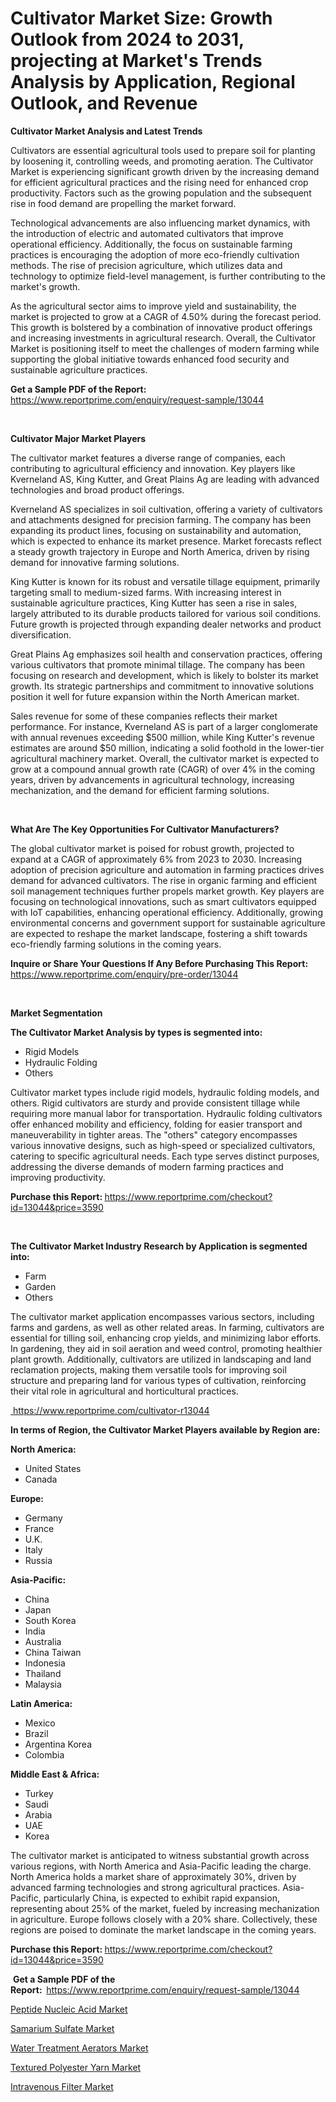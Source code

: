 <p><h1>Cultivator Market Size: Growth Outlook from 2024 to 2031, projecting at Market's Trends Analysis by Application, Regional Outlook, and Revenue</h1></p><p><strong>Cultivator Market Analysis and Latest Trends</strong></p>
<p><p>Cultivators are essential agricultural tools used to prepare soil for planting by loosening it, controlling weeds, and promoting aeration. The Cultivator Market is experiencing significant growth driven by the increasing demand for efficient agricultural practices and the rising need for enhanced crop productivity. Factors such as the growing population and the subsequent rise in food demand are propelling the market forward. </p><p>Technological advancements are also influencing market dynamics, with the introduction of electric and automated cultivators that improve operational efficiency. Additionally, the focus on sustainable farming practices is encouraging the adoption of more eco-friendly cultivation methods. The rise of precision agriculture, which utilizes data and technology to optimize field-level management, is further contributing to the market's growth.</p><p>As the agricultural sector aims to improve yield and sustainability, the market is projected to grow at a CAGR of 4.50% during the forecast period. This growth is bolstered by a combination of innovative product offerings and increasing investments in agricultural research. Overall, the Cultivator Market is positioning itself to meet the challenges of modern farming while supporting the global initiative towards enhanced food security and sustainable agriculture practices.</p></p>
<p><strong>Get a Sample PDF of the Report:&nbsp;</strong> <a href="https://www.reportprime.com/enquiry/request-sample/13044?utm_campaign=1464&utm_medium=2&utm_source=Github&utm_content=ia&utm_term=10102024&utm_id=cultivator">https://www.reportprime.com/enquiry/request-sample/13044</a></p>
<p>&nbsp;</p>
<p><strong>Cultivator Major Market Players</strong></p>
<p><p>The cultivator market features a diverse range of companies, each contributing to agricultural efficiency and innovation. Key players like Kverneland AS, King Kutter, and Great Plains Ag are leading with advanced technologies and broad product offerings. </p><p>Kverneland AS specializes in soil cultivation, offering a variety of cultivators and attachments designed for precision farming. The company has been expanding its product lines, focusing on sustainability and automation, which is expected to enhance its market presence. Market forecasts reflect a steady growth trajectory in Europe and North America, driven by rising demand for innovative farming solutions.</p><p>King Kutter is known for its robust and versatile tillage equipment, primarily targeting small to medium-sized farms. With increasing interest in sustainable agriculture practices, King Kutter has seen a rise in sales, largely attributed to its durable products tailored for various soil conditions. Future growth is projected through expanding dealer networks and product diversification.</p><p>Great Plains Ag emphasizes soil health and conservation practices, offering various cultivators that promote minimal tillage. The company has been focusing on research and development, which is likely to bolster its market growth. Its strategic partnerships and commitment to innovative solutions position it well for future expansion within the North American market.</p><p>Sales revenue for some of these companies reflects their market performance. For instance, Kverneland AS is part of a larger conglomerate with annual revenues exceeding $500 million, while King Kutter's revenue estimates are around $50 million, indicating a solid foothold in the lower-tier agricultural machinery market. Overall, the cultivator market is expected to grow at a compound annual growth rate (CAGR) of over 4% in the coming years, driven by advancements in agricultural technology, increasing mechanization, and the demand for efficient farming solutions.</p></p>
<p>&nbsp;</p>
<p><strong>What Are The Key Opportunities For Cultivator Manufacturers?</strong></p>
<p><p>The global cultivator market is poised for robust growth, projected to expand at a CAGR of approximately 6% from 2023 to 2030. Increasing adoption of precision agriculture and automation in farming practices drives demand for advanced cultivators. The rise in organic farming and efficient soil management techniques further propels market growth. Key players are focusing on technological innovations, such as smart cultivators equipped with IoT capabilities, enhancing operational efficiency. Additionally, growing environmental concerns and government support for sustainable agriculture are expected to reshape the market landscape, fostering a shift towards eco-friendly farming solutions in the coming years.</p></p>
<p><strong>Inquire or Share Your Questions If Any Before Purchasing This Report:</strong> <a href="https://www.reportprime.com/enquiry/pre-order/13044?utm_campaign=1464&utm_medium=2&utm_source=Github&utm_content=ia&utm_term=10102024&utm_id=cultivator">https://www.reportprime.com/enquiry/pre-order/13044</a></p>
<p>&nbsp;</p>
<p><strong>Market Segmentation</strong></p>
<p><strong>The Cultivator Market Analysis by types is segmented into:</strong></p>
<p><ul><li>Rigid Models</li><li>Hydraulic Folding</li><li>Others</li></ul></p>
<p><p>Cultivator market types include rigid models, hydraulic folding models, and others. Rigid cultivators are sturdy and provide consistent tillage while requiring more manual labor for transportation. Hydraulic folding cultivators offer enhanced mobility and efficiency, folding for easier transport and maneuverability in tighter areas. The "others" category encompasses various innovative designs, such as high-speed or specialized cultivators, catering to specific agricultural needs. Each type serves distinct purposes, addressing the diverse demands of modern farming practices and improving productivity.</p></p>
<p><strong>Purchase this Report:&nbsp;</strong><a href="https://www.reportprime.com/checkout?id=13044&price=3590&utm_campaign=1464&utm_medium=2&utm_source=Github&utm_content=ia&utm_term=10102024&utm_id=cultivator">https://www.reportprime.com/checkout?id=13044&price=3590</a></p>
<p>&nbsp;</p>
<p><strong>The Cultivator Market Industry Research by Application is segmented into:</strong></p>
<p><ul><li>Farm</li><li>Garden</li><li>Others</li></ul></p>
<p><p>The cultivator market application encompasses various sectors, including farms and gardens, as well as other related areas. In farming, cultivators are essential for tilling soil, enhancing crop yields, and minimizing labor efforts. In gardening, they aid in soil aeration and weed control, promoting healthier plant growth. Additionally, cultivators are utilized in landscaping and land reclamation projects, making them versatile tools for improving soil structure and preparing land for various types of cultivation, reinforcing their vital role in agricultural and horticultural practices.</p></p>
<p><a href="https://www.reportprime.com/cultivator-r13044?utm_campaign=1464&utm_medium=2&utm_source=Github&utm_content=ia&utm_term=10102024&utm_id=cultivator">&nbsp;https://www.reportprime.com/cultivator-r13044</a></p>
<p><strong>In terms of Region, the Cultivator Market Players available by Region are:</strong></p>
<p>
    <p> <strong> North America: </strong>
        <ul>
            <li>United States</li>
            <li>Canada</li>
        </ul>
        </p> 
    <p> <strong> Europe: </strong>
        <ul>
            <li>Germany</li>
            <li>France</li>
            <li>U.K.</li>
            <li>Italy</li>
            <li>Russia</li>
        </ul>
        </p> 
    <p> <strong> Asia-Pacific: </strong>
        <ul>
            <li>China</li>
            <li>Japan</li>
            <li>South Korea</li>
            <li>India</li>
            <li>Australia</li>
            <li>China Taiwan</li>
            <li>Indonesia</li>
            <li>Thailand</li>
            <li>Malaysia</li>
        </ul>
        </p> 
    <p> <strong> Latin America: </strong>
        <ul>
            <li>Mexico</li>
            <li>Brazil</li>
            <li>Argentina Korea</li>
            <li>Colombia</li>
        </ul>
        </p> 
    <p> <strong> Middle East & Africa: </strong>
        <ul>
            <li>Turkey</li>
            <li>Saudi</li>
            <li>Arabia</li>
            <li>UAE</li>
            <li>Korea</li>
        </ul>
    </p>
    </p>
<p><p>The cultivator market is anticipated to witness substantial growth across various regions, with North America and Asia-Pacific leading the charge. North America holds a market share of approximately 30%, driven by advanced farming technologies and strong agricultural practices. Asia-Pacific, particularly China, is expected to exhibit rapid expansion, representing about 25% of the market, fueled by increasing mechanization in agriculture. Europe follows closely with a 20% share. Collectively, these regions are poised to dominate the market landscape in the coming years.</p></p>
<p><strong>Purchase this Report: </strong><a href="https://www.reportprime.com/checkout?id=13044&price=3590&utm_campaign=1464&utm_medium=2&utm_source=Github&utm_content=ia&utm_term=10102024&utm_id=cultivator">https://www.reportprime.com/checkout?id=13044&price=3590</a></p>
<p>&nbsp;<strong>Get a Sample PDF of the Report:&nbsp;&nbsp;</strong><a href="https://www.reportprime.com/enquiry/request-sample/13044?utm_campaign=1464&utm_medium=2&utm_source=Github&utm_content=ia&utm_term=10102024&utm_id=cultivator">https://www.reportprime.com/enquiry/request-sample/13044</a></p>
<p><strong></strong></p>
<p><p><a href="https://www.linkedin.com/pulse/strategic-forecast-peptide-nucleic-acid-market-growth-trends-ihm0e?utm_campaign=1464&utm_medium=2&utm_source=Github&utm_content=ia&utm_term=10102024&utm_id=cultivator">Peptide Nucleic Acid Market</a></p><p><a href="https://www.linkedin.com/pulse/samarium-sulfate-market-report-product-type-purity-99purity-999purity-yi26e?utm_campaign=1464&utm_medium=2&utm_source=Github&utm_content=ia&utm_term=10102024&utm_id=cultivator">Samarium Sulfate Market</a></p><p><a href="https://github.com/FassouRP/Market-Research-Report-List-6/blob/main/water-treatment-aerators-market.md?utm_campaign=1464&utm_medium=2&utm_source=Github&utm_content=ia&utm_term=10102024&utm_id=cultivator">Water Treatment Aerators Market</a></p><p><a href="https://www.linkedin.com/pulse/textured-polyester-yarn-ecosystem-mapping-innovation-value-9e03e?utm_campaign=1464&utm_medium=2&utm_source=Github&utm_content=ia&utm_term=10102024&utm_id=cultivator">Textured Polyester Yarn Market</a></p><p><a href="https://www.linkedin.com/pulse/strategic-roadmap-global-intravenous-filter-market-insights-vt8ve?utm_campaign=1464&utm_medium=2&utm_source=Github&utm_content=ia&utm_term=10102024&utm_id=cultivator">Intravenous Filter Market</a></p></p>